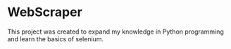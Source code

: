 # WebScraper
This project was created to expand my knowledge in Python programming and learn the basics of selenium.
